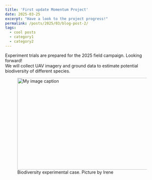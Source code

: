 ```yaml
---
title: 'First update Momentum Project'
date: 2025-03-25
excerpt: "Have a look to the project progress!"
permalink: /posts/2025/03/blog-post-2/
tags:
  - cool posts
  - category1
  - category2
---
```


Experiment trials are prepared for the 2025 field campaign. Looking forward!  
We will collect UAV imagery and ground data to estimate potential biodiversity of different species.

<figure>
  <img src="https://irenebs.github.io/irene_borra-serrano/images/EXP3.JPG" alt="My image caption" width="500" height="300"/>
  <figcaption>Biodiversity experimental case. Picture by Irene</figcaption>
</figure>


<!-- This is a sample blog post. Lorem ipsum I can't remember the rest of lorem ipsum and don't have an internet connection right now. Testing testing testing this blog post. Blog posts are cool. 

Headings are cool
======

You can have many headings
======

Aren't headings cool?
------ 
Pruebas para las imágenes
[**ORCID**](https://orcid.org/0000-0003-3444-3099) 
<img src="images/EXP3.jpg" alt="drawing" width="200"/>
# <img src="images/EXP3.jpg" alt="drawing" width="200"/>
# <img src="/images/EXP3.JPG"/>
# Source: IBS

<figure>
  <img src="/images/EXP3.JPG" alt="My image caption"/>
  <figcaption>Biodiversity experimental case by Irene</figcaption>
</figure>

<img src="/images/EXP3.JPG"
     alt="Markdown Monster icon"
     style="float: left; margin-right: 10px;" />

![FieldExp2025](/images/EXP3.JPG)
-->